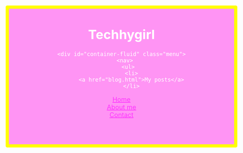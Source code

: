 
<html lang="en">
<head>
  <meta charset="UTF-8">
  <meta http-equiv="X-UA-Compatible" content="IE=Edge">
  <meta name="viewport" content="width=device-width, initial-scale=1">

  <title>Home</title>
  
  <!-- HTML -->
  

  <!-- Custom Styles -->
  <link rel="stylesheet" href="style.css">
<style>
body {
    font-size: 15pt;
  
}
#header{
  color: #fff;
  border-color:yellow;
  border-style:solid;
  background-color:#FF94F4;
  text-align: center;
border-radius:5px;
border-width:10px;
}
a
{
  color:#F3F;
  
}
nav{
  background-color:#DAE91A;
float:right;
border-style:solid;
border-color: #BFC940;
margin:0;
padding:0;
opacity: 0.7;

}

html{
  scroll-behavior: smooth;
}
li{
  list-style: none;
}
</style>
</head>

<body>
  <div id="header">
    <p> <h1>Techhygirl</h1></p>
    <header>
      
    <div id="container-fluid" class="menu">
      <nav>
        <ul>
          <li>
          <a href="blog.html">My posts</a>
          </li>
<li>
<a href="home.html">Home</a>
</li>
          <li>
          <a href="about.html">About me</a>
          </li>
          <li><a href="contact.html">Contact</a>
          </li>
        </ul>
          </nav>
   
 
  <!-- Project -->
  <script src="main.js"></script>
